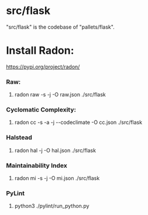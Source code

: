 # src/flask
"src/flask" is the codebase of "pallets/flask".

# Install Radon:
https://pypi.org/project/radon/

### Raw: 
1. radon raw -s -j -O raw.json ./src/flask 

### Cyclomatic Complexity: 
1. radon cc -s -a -j --codeclimate -O cc.json ./src/flask

### Halstead 
1. radon hal -j -O hal.json ./src/flask 

### Maintainability Index
1. radon mi -s -j -O mi.json ./src/flask 

### PyLint
1. python3 ./pylint/run_python.py